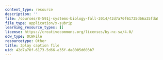 ```yaml
---
content_type: resource
description: ''
file: /courses/8-591j-systems-biology-fall-2014/42d7a70f61735d66a35fda8005d603b7_WTesORG5H-A.vtt
file_type: application/x-subrip
learning_resource_types: []
license: https://creativecommons.org/licenses/by-nc-sa/4.0/
ocw_type: OCWFile
resourcetype: Other
title: 3play caption file
uid: 42d7a70f-6173-5d66-a35f-da8005d603b7
---
```

